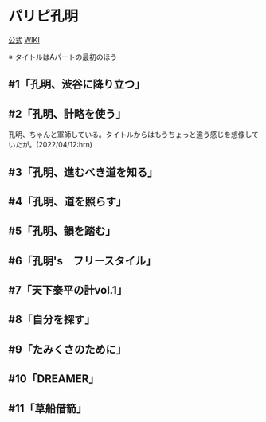 # パリピ孔明

[公式](https://paripikoumei-anime.com/) 
[WIKI](https://ja.wikipedia.org/wiki/%E3%83%91%E3%83%AA%E3%83%94%E5%AD%94%E6%98%8E) 

※ タイトルはAパートの最初のほう

## #1「孔明、渋谷に降り立つ」

## #2「孔明、計略を使う」

孔明、ちゃんと軍師している。タイトルからはもうちょっと違う感じを想像していたが。(2022/04/12:hrn)

## #3「孔明、進むべき道を知る」

## #4「孔明、道を照らす」

## #5「孔明、韻を踏む」

## #6「孔明's　フリースタイル」

## #7「天下泰平の計vol.1」

## #8「自分を探す」

## #9「たみくさのために」

## #10「DREAMER」

## #11「草船借箭」
